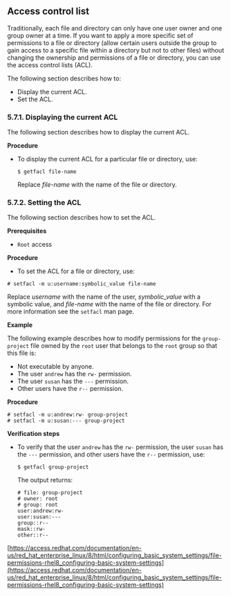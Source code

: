 ## Access control list

Traditionally, each file and directory can only have one user owner and one group owner at a time. If you want to apply a more specific set of permissions to a file or directory (allow certain users outside the group to gain access to a specific file within a directory but not to other files) without changing the ownership and permissions of a file or directory, you can use the access control lists (ACL).

The following section describes how to:

- Display the current ACL.
- Set the ACL.

### 5.7.1. Displaying the current ACL

The following section describes how to display the current ACL.

**Procedure**

- To display the current ACL for a particular file or directory, use:

  ```
  $ getfacl file-name
  ```

  Replace *file-name* with the name of the file or directory.

### 5.7.2. Setting the ACL

The following section describes how to set the ACL.

**Prerequisites**

- `Root` access

**Procedure**

- To set the ACL for a file or directory, use:

```
# setfacl -m u:username:symbolic_value file-name
```

Replace *username* with the name of the user, *symbolic_value* with a symbolic value, and *file-name* with the name of the file or directory. For more information see the `setfacl` man page.

**Example**

The following example describes how to modify permissions for the `group-project` file owned by the `root` user that belongs to the `root` group so that this file is:

- Not executable by anyone.
- The user `andrew` has the `rw-` permission.
- The user `susan` has the `---` permission.
- Other users have the `r--` permission.

**Procedure**



```
# setfacl -m u:andrew:rw- group-project
# setfacl -m u:susan:--- group-project
```



**Verification steps**

- To verify that the user `andrew` has the `rw-` permission, the user `susan` has the `---` permission, and other users have the `r--` permission, use:

  ```
  $ getfacl group-project
  ```

  The output returns:

  ```
  # file: group-project
  # owner: root
  # group: root
  user:andrew:rw-
  user:susan:---
  group::r--
  mask::rw-
  other::r--
  ```

[https://access.redhat.com/documentation/en-us/red_hat_enterprise_linux/8/html/configuring_basic_system_settings/file-permissions-rhel8_configuring-basic-system-settings](https://access.redhat.com/documentation/en-us/red_hat_enterprise_linux/8/html/configuring_basic_system_settings/file-permissions-rhel8_configuring-basic-system-settings)